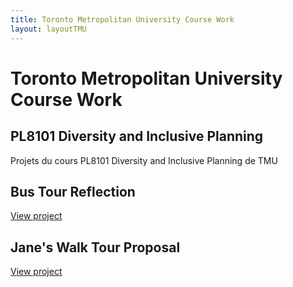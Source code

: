```yaml
---
title: Toronto Metropolitan University Course Work
layout: layoutTMU
---
```

# Toronto Metropolitan University Course Work

## PL8101 Diversity and Inclusive Planning
Projets du cours PL8101 Diversity and Inclusive Planning de TMU

## Bus Tour Reflection
[View project](/bustourreflection.html)

## Jane's Walk Tour Proposal
[View project](/janeswalktourfr)
